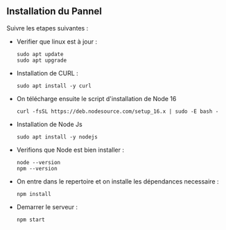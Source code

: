 ## Installation du Pannel

Suivre les etapes suivantes :


- Verifier que linux est à jour :
    ```shell
    sudo apt update
    sudo apt upgrade
    ```

- Installation de CURL :
    ```shell
    sudo apt install -y curl
    ```
    
- On télécharge ensuite le script d'installation de Node 16
    ```shell
    curl -fsSL https://deb.nodesource.com/setup_16.x | sudo -E bash -
    ```
    
- Installation de Node Js
    ```shell
    sudo apt install -y nodejs
    ```

- Verifions que Node est bien installer :
    ```shell
    node --version
    npm --version
    ```


- On entre dans le repertoire et on installe les dépendances necessaire :
    ```shell
    npm install
    ```

- Demarrer le serveur :
    ```shell
    npm start
    ```





